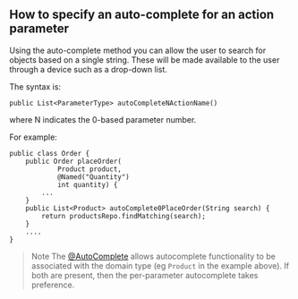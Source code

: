 How to specify an auto-complete for an action parameter
-------------------------------------------------------

Using the auto-complete method you can allow the user to search for objects based on a single string.  These will be made available to the user through a device such as a drop-down list.

The syntax is:

    public List<ParameterType> autoCompleteNActionName()

where N indicates the 0-based parameter number.

For example:

    public class Order {
        public Order placeOrder(
                Product product,
                @Named("Quantity") 
                int quantity) {
            ...
        }
        public List<Product> autoComplete0PlaceOrder(String search) {
            return productsRepo.findMatching(search);
        }
        ....
    }

> Note
The [@AutoComplete](../reference/recognized-annotations/AutoComplete.html) allows autocomplete functionality to be associated with the domain type (eg `Product` in the example above).  If both are present, then the per-parameter autocomplete takes preference.
